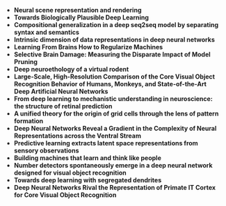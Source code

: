 <ul>
  
 <li><b><a target="_blank" href="https://github.com/manjunath5496/Neuro-AI-Papers/blob/master/nap(1).pdf" style="text-decoration:none;">Neural scene representation and rendering</a></b></li>
  
<li><b><a target="_blank" href="https://github.com/manjunath5496/Neuro-AI-Papers/blob/master/nap(2).pdf" style="text-decoration:none;">Towards Biologically Plausible Deep Learning</a></b></li>

<li><b><a target="_blank" href="https://github.com/manjunath5496/Neuro-AI-Papers/blob/master/nap(3).pdf" style="text-decoration:none;">Compositional generalization in a deep seq2seq model by separating syntax and semantics</a></b></li>                         
  <li><b><a target="_blank" href="https://github.com/manjunath5496/Neuro-AI-Papers/blob/master/nap(4).pdf" style="text-decoration:none;">Intrinsic dimension of data representations in deep neural networks</a></b></li>
  
 <li><b><a target="_blank" href="https://github.com/manjunath5496/Neuro-AI-Papers/blob/master/nap(5).pdf" style="text-decoration:none;">Learning From Brains How to Regularize Machines</a></b></li>  
 
   <li><b><a target="_blank" href="https://github.com/manjunath5496/Neuro-AI-Papers/blob/master/nap(6).pdf" style="text-decoration:none;">Selective Brain Damage: Measuring the Disparate Impact of Model Pruning</a></b></li>  
                                             
<li><b><a target="_blank" href="https://github.com/manjunath5496/Neuro-AI-Papers/blob/master/nap(7).pdf" style="text-decoration:none;">Deep neuroethology of a virtual rodent</a></b></li>

<li><b><a target="_blank" href="https://github.com/manjunath5496/Neuro-AI-Papers/blob/master/nap(8).pdf" style="text-decoration:none;">Large-Scale, High-Resolution Comparison of the Core Visual Object Recognition Behavior of Humans, Monkeys, and
State-of-the-Art Deep Artificial Neural Networks</a></b></li>

<li><b><a target="_blank" href="https://github.com/manjunath5496/Neuro-AI-Papers/blob/master/nap(9).pdf" style="text-decoration:none;">From deep learning to mechanistic understanding in neuroscience: the structure of retinal prediction</a></b></li> 


<li><b><a target="_blank" href="https://github.com/manjunath5496/Neuro-AI-Papers/blob/master/nap(10).pdf" style="text-decoration:none;">A unified theory for the origin of grid cells through the lens of pattern formation</a></b></li>

 <li><b><a target="_blank" href="https://github.com/manjunath5496/Neuro-AI-Papers/blob/master/nap(11).pdf" style="text-decoration:none;">Deep Neural Networks Reveal a Gradient in the Complexity of Neural Representations across the Ventral Stream</a></b></li>  
 
   <li><b><a target="_blank" href="https://github.com/manjunath5496/Neuro-AI-Papers/blob/master/nap(12).pdf" style="text-decoration:none;">Predictive learning extracts latent space representations from sensory observations</a></b></li>  
                                             
<li><b><a target="_blank" href="https://github.com/manjunath5496/Neuro-AI-Papers/blob/master/nap(13).pdf" style="text-decoration:none;">Building machines that learn and think like people</a></b></li>

<li><b><a target="_blank" href="https://github.com/manjunath5496/Neuro-AI-Papers/blob/master/nap(14).pdf" style="text-decoration:none;">Number detectors spontaneously emerge in a deep neural network designed for visual object recognition</a></b></li>

<li><b><a target="_blank" href="https://github.com/manjunath5496/Neuro-AI-Papers/blob/master/nap(15).pdf" style="text-decoration:none;">Towards deep learning with segregated dendrites</a></b></li> 


<li><b><a target="_blank" href="https://github.com/manjunath5496/Neuro-AI-Papers/blob/master/nap(16).PDF" style="text-decoration:none;">Deep Neural Networks Rival the Representation of Primate IT Cortex for Core Visual Object Recognition</a></b></li>






</ul>
